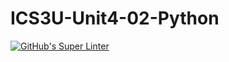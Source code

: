 # ICS3U-Unit4-02-Python

[![GitHub's Super Linter](https://github.com/Dahrio-Francois/ICS3U-Unit4-02-Python/workflows/GitHub's%20Super%20Linter/badge.svg)](https://github.com/Dahrio-Francois/ICS3U-Unit4-02-Python/actions)

